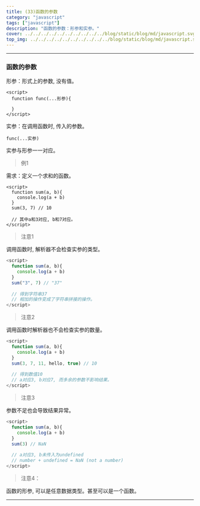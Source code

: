 ```yaml
---
title: (33)函数的参数
category: "javascript"
tags: ["javascript"]
description: "函数的参数：形参和实参。"
cover: ../../../../../../../../../../blog/static/blog/md/javascript.svg
top_img: ../../../../../../../../../../blog/static/blog/md/javascript.svg
---
```


***

### 函数的参数

形参：形式上的参数, 没有值。


    <script>
      function func(...形参){
    
      }
    </script>


实参：在调用函数时, 传入的参数。


    func(...实参)


实参与形参一一对应。


> 例1

需求：定义一个求和的函数。


    <script>
      function sum(a, b){
        console.log(a + b)
      }
      sum(3, 7) // 10
      
      // 其中a和3对应, b和7对应。
    </script>


> 注意1

调用函数时, 解析器不会检查实参的类型。


```js js
<script>
  function sum(a, b){
    console.log(a + b)
  }
  sum("3", 7) // "37"
  
  // 得到字符串37
  // 相加的操作变成了字符串拼接的操作。
</script>
```


> 注意2 

调用函数时解析器也不会检查实参的数量。


```js js
<script>
  function sum(a, b){
    console.log(a + b)
  }
  sum(3, 7, 11, hello, true) // 10
  
  // 得到数值10
  // a对应3, b对应7, 而多余的参数不影响结果。
</script>
```


> 注意3

参数不足也会导致结果异常。


```js js
<script>
  function sum(a, b){
    console.log(a + b)
  }
  sum(3) // NaN
  
  // a对应3, b未传入为undefined
  // number + undefined = NaN (not a number)
</script>
```


> 注意4：

函数的形参, 可以是任意数据类型。甚至可以是一个函数。


***